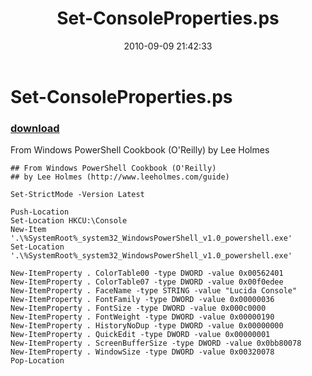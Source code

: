 ﻿---
pid:            2220
parent:         0
children:       
poster:         Lee Holmes
title:          Set-ConsoleProperties.ps
date:           2010-09-09 21:42:33
description:    From Windows PowerShell Cookbook (O'Reilly) by Lee Holmes
format:         posh
---

# Set-ConsoleProperties.ps

### [download](2220.ps1)  

From Windows PowerShell Cookbook (O'Reilly) by Lee Holmes

```posh
## From Windows PowerShell Cookbook (O'Reilly)
## by Lee Holmes (http://www.leeholmes.com/guide)

Set-StrictMode -Version Latest

Push-Location
Set-Location HKCU:\Console
New-Item '.\%SystemRoot%_system32_WindowsPowerShell_v1.0_powershell.exe'
Set-Location '.\%SystemRoot%_system32_WindowsPowerShell_v1.0_powershell.exe'

New-ItemProperty . ColorTable00 -type DWORD -value 0x00562401
New-ItemProperty . ColorTable07 -type DWORD -value 0x00f0edee
New-ItemProperty . FaceName -type STRING -value "Lucida Console"
New-ItemProperty . FontFamily -type DWORD -value 0x00000036
New-ItemProperty . FontSize -type DWORD -value 0x000c0000
New-ItemProperty . FontWeight -type DWORD -value 0x00000190
New-ItemProperty . HistoryNoDup -type DWORD -value 0x00000000
New-ItemProperty . QuickEdit -type DWORD -value 0x00000001
New-ItemProperty . ScreenBufferSize -type DWORD -value 0x0bb80078
New-ItemProperty . WindowSize -type DWORD -value 0x00320078
Pop-Location
```
